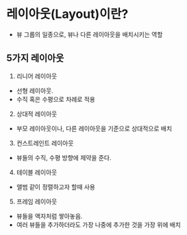 # 레이아웃(Layout)이란?

- 뷰 그룹의 일종으로, 뷰나 다른 레이아웃을 배치시키는 역할

## 5가지 레이아웃

1. 리니어 레이아웃

- 선형 레이아웃. 
- 수직 혹은 수평으로 차례로 적용

2. 상대적 레이아웃

- 부모 레이아웃이나, 다른 레이아웃을 기준으로 상대적으로 배치

3. 컨스트레인트 레이아웃

- 뷰들의 수직, 수평 방향에 제약을 준다.

4. 테이블 레이아웃

- 앨범 같이 정렬하고자 할때 사용

5. 프레임 레이아웃

- 뷰들을 액자처럼 쌓아놓음.
- 여러 뷰들을 추가하더라도 가장 나중에 추가한 것을 가장 위에 배치
